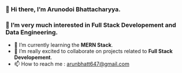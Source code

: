  ### 👋 Hi there, I’m **Arunodoi Bhattacharyya**.
 ### 👀 I’m very much interested in **Full Stack Developement** and **Data Engineering**.
- 🌱 I’m currently learning the **MERN Stack**.
- 💞️ I’m really excited to collaborate on projects related to **Full Stack Developement**.
- 📫 How to reach me : arunbhatt647@gmail.com

<!---
Arunodoi/Arunodoi is a ✨ special ✨ repository because its `README.md` (this file) appears on your GitHub profile.
You can click the Preview link to take a look at your changes.
--->
